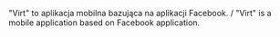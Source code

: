 "Virt" to aplikacja mobilna bazująca na aplikacji Facebook. / "Virt" is a mobile application based on Facebook application.
